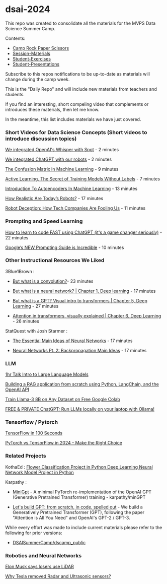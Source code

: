 # dsai-2024

This repo was created to consolidate all the  materials for the MVPS Data Science Summer Camp.

Contents: 

  * [Camp Rock Paper Scissors](https://github.com/RudyMartin/dsai-2024/tree/main/MVPS/Camp-Rock-Paper-Scissors)
  * [Session-Materials](https://github.com/RudyMartin/dsai-2024/tree/main/MVPS/Session-Materials)
  * [Student-Exercises](https://github.com/RudyMartin/dsai-2024/tree/main/MVPS/Student-Exercises)
  * [Student-Presentations](https://github.com/RudyMartin/dsai-2024/tree/main/MVPS/Student-Presentations)

Subscribe to this repos notifications to be up-to-date as materials will change during the camp week. 

This is the  "Daily Repo" and will include new materials from teachers and students.

If you find an interesting, short compeling video that complements or introduces these materials, then let me know.

In the meantime, this list includes materials we have just covered.



### Short Videos for Data Science Concepts (Short videos to introduce discussion topics)

[We integrated OpenAI's Whisper with Spot](https://www.youtube.com/watch?v=9uTlRae2uQs) - 2 minutes

[We integrated ChatGPT with our robots](https://www.youtube.com/watch?v=Y1-s37zrm1M) - 2 minutes

[The Confusion Matrix in Machine Learning](https://www.youtube.com/watch?v=H2M3fT1njXQ) - 9 minutes

[Active Learning. The Secret of Training Models Without Labels](https://www.youtube.com/watch?v=WJeQZVh5HLo) - 7 minutes

[Introduction To Autoencoders In Machine Learning](https://www.youtube.com/watch?v=NZ97-lFEUq8&t=11s) - 13 minutes

[How Realistic Are Today’s Robots?](https://www.youtube.com/watch?v=QwAYJPjW2gI) - 17 minutes

[Robot Deception: How Tech Companies Are Fooling Us](https://www.youtube.com/watch?v=52zMLS6gZbY&t=29s) - 11 minutes


### Prompting and Speed Learning

[How to learn to code FAST using ChatGPT (it's a game changer seriously)](https://www.youtube.com/watch?v=VznoKyh6AXs) - 22 minutes

[Google’s NEW Prompting Guide is Incredible](https://www.youtube.com/watch?v=o64Mv-ArFDI) - 10 minutes


### Other Instructional Resources We Liked

3Blue1Brown :

 * [But what is a convolution?](https://www.youtube.com/watch?v=KuXjwB4LzSA)- 23 minutes   

 * [But what is a neural network? | Chapter 1, Deep learning](https://www.youtube.com/watch?v=aircAruvnKk&t=7s) - 17 minutes
 
 * [But what is a GPT? Visual intro to transformers | Chapter 5, Deep Learning](https://www.youtube.com/watch?v=wjZofJX0v4M) - 27 minutes
 
 * [Attention in transformers, visually explained | Chapter 6, Deep Learning](https://www.youtube.com/watch?v=eMlx5fFNoYc) - 26 minutes


StatQuest with Josh Starmer : 

 * [The Essential Main Ideas of Neural Networks](https://www.youtube.com/watch?v=CqOfi41LfDw) - 17 minutes   

 * [Neural Networks Pt. 2: Backpropagation Main Ideas](https://www.youtube.com/watch?v=IN2XmBhILt4) - 17 minutes


###  LLM

[1hr Talk Intro to Large Language Models](https://www.youtube.com/watch?v=zjkBMFhNj_g)

[Building a RAG application from scratch using Python, LangChain, and the OpenAI API](https://www.youtube.com/watch?v=BrsocJb-fAo&t=14s)

[Train Llama-3 8B on Any Dataset on Free Google Colab](https://www.youtube.com/watch?v=wzZUkTSSyic&t=260s)

[FREE & PRIVATE ChatGPT: Run LLMs locally on your laptop with Ollama!](https://www.youtube.com/watch?v=dOm9YWSYbbg)


###  Tensorflow / Pytorch

[TensorFlow in 100 Seconds](https://www.youtube.com/watch?v=i8NETqtGHms)

[PyTorch vs TensorFlow in 2024 - Make the Right Choice](https://www.youtube.com/watch?v=iyHkg7TmHmE&t=29s)


### Related Projects

KothaEd : [Flower Classification Project in Python Deep Learning Neural Network Model Project in Python](https://www.youtube.com/watch?v=h6TJiGrYINk&t=46s)

Karpathy :

 * [MiniGpt](https://github.com/karpathy/minGPT) - A minimal PyTorch re-implementation of the OpenAI GPT (Generative Pretrained Transformer) training - karpathy/minGPT

 * [Let's build GPT: from scratch, in code, spelled out](https://www.youtube.com/watch?v=kCc8FmEb1nY) - We build a Generatively Pretrained Transformer (GPT), following the paper "Attention is All You Need" and OpenAI's GPT-2 / GPT-3.

While every effort was made to include current materials please refer to the following for prior versions:

  * [DSAISummerCamp/dscamp_public](https://github.com/DSAISummerCamp/dscamp_public)

### Robotics and Neural Networks

[Elon Musk says losers use LiDAR](https://www.youtube.com/watch?v=BFdWsJs6z4c)

[Why Tesla removed Radar and Ultrasonic sensors?](https://www.youtube.com/watch?v=_W1JBAfV4Io)





